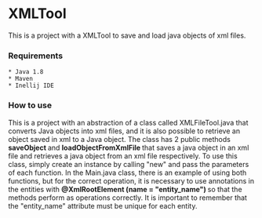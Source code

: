 # XMLTool
This is a project with a XMLTool to save and load java objects of xml files.

### Requirements
	* Java 1.8
	* Maven
	* Inellij IDE

### How to use

This is a project with an abstraction of a class called XMLFileTool.java that converts Java objects into xml files, and it is also possible to retrieve an object saved in xml to a Java object. The class has 2 public methods <b> saveObject </b> and <b> loadObjectFromXmlFile </b> that saves a java object in an xml file and retrieves a java object from an xml file respectively. To use this class, simply create an instance by calling "new" and pass the parameters of each function. In the Main.java class, there is an example of using both functions, but for the correct operation, it is necessary to use annotations in the entities with <b> @XmlRootElement (name = "entity_name") </b> so that the methods perform as operations correctly. It is important to remember that the "entity_name" attribute must be unique for each entity.

